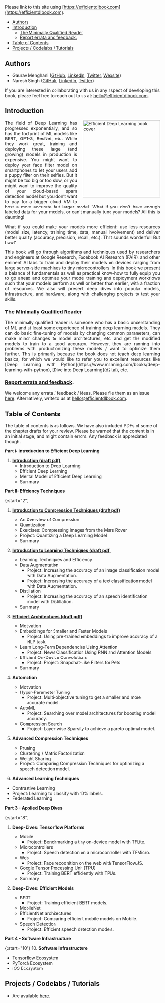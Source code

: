 Please link to this site using [https://efficientdlbook.com](https://efficientdlbook.com).

- [Authors](#authors)
- [Introduction](#introduction)
  - [The Minimally Qualified Reader](#the-minimally-qualified-reader)
  - [Report errata and feedback.](#report-errata-and-feedback)
- [Table of Contents](#table-of-contents)
- [Projects / Codelabs / Tutorials](#projects--codelabs--tutorials)

## Authors
* Gaurav Menghani ([GitHub](https://github.com/reddragon), [LinkedIn](https://www.linkedin.com/in/gauravmenghani/), [Twitter](https://twitter.com/GauravML), [Website](https://gaurav.ai))
* Naresh Singh ([GitHub](https://github.com/NareshPS), [LinkedIn](https://www.linkedin.com/in/naresh-singh-15916b17/), [Twitter](https://twitter.com/_NareshPS))

If you are interested in collaborating with us in any aspect of developing this book, please feel free to reach out to us at: [hello@efficientdlbook.com](mailto:hello@efficientdlbook.com).

## Introduction
<img src="static/images/book-cover.png" alt="Efficient Deep Learning book cover" 
  style="float:right;width:250px;margin-left:20px;margin-bottom:20px;">

<p align="justify">
The field of Deep Learning has progressed exponentially, and so has the footprint of ML models like BERT, GPT-3, ResNet, etc. While they work great, training and deploying these large (and growing) models in production is expensive. You might want to deploy your face filter model on smartphones to let your users add a puppy filter on their selfies. But it might be too big or too slow, or you might want to improve the quality of your cloud-based spam detection model but you don’t want to pay for a bigger cloud VM to host a more accurate but larger model. What if you don’t have enough labeled data for your models, or can’t manually tune your models? All this is daunting!
</p>

<p align="justify">
What if you could make your models more efficient: use less resources (model size, latency, training time, data, manual involvement) and deliver better quality (accuracy, precision, recall, etc.). That sounds wonderful! But how?
</p> 

<p align="justify">
This book will go through algorithms and techniques used by researchers and engineers at Google Research, Facebook AI Research (FAIR), and other eminent AI labs to train and deploy their models on devices ranging from large server-side machines to tiny microcontrollers. In this book we present a balance of fundamentals as well as practical know-how to fully equip you to go ahead and optimize your model training and deployment workflows such that your models perform as well or better than earlier, with a fraction of resources. We also will present deep dives into popular models, infrastructure, and hardware, along with challenging projects to test your skills.
</p>

### The Minimally Qualified Reader
<p align="justify">
The minimally qualified reader is someone who has a basic understanding of ML and at least some experience of training deep learning models. They can do basic fine-tuning of models by changing common parameters, can make minor changes to model architectures, etc. and get the modified models to train to a good accuracy. However, they are running into problems with productionizing these models / want to optimize them further. This is primarily because the book does not teach deep learning basics, for which we would like to refer you to excellent resources like [Deep Learning with Python](https://www.manning.com/books/deep-learning-with-python), [Dive into Deep Learning](d2l.ai), etc.
</p>

### [Report errata and feedback](https://github.com/EfficientDL/book/issues).

We welcome any errata / feedback / ideas. Please file them as an issue [here](https://github.com/EfficientDL/book/issues). Alternatively, write to us at [hello@efficientdlbook.com](mailto:hello@efficientdlbook.com).


##  Table of Contents

The table of contents is as follows. We have also included PDFs of some of the chapter drafts for your review. Please be warned that the content is in an initial stage, and might contain errors. Any feedback is appreciated though.

**Part I: Introduction to Efficient Deep Learning**  

1. **[Introduction (draft pdf)](https://github.com/EfficientDL/book/raw/main/book/%5BEDL%5D%20Chapter%201%20-%20Introduction.pdf)**
   - Introduction to Deep Learning
   - Efficient Deep Learning
   - Mental Model of Efficient Deep Learning
   - Summary

**Part II: Effciency Techniques**

{:start="2"}
1. **[Introduction to Compression Techniques (draft pdf)](https://github.com/EfficientDL/book/raw/main/book/%5BEDL%5D%20Chapter%202%20-%20Compression%20Techniques.pdf)**
   - An Overview of Compression
   - Quantization
   - Exercises: Compressing images from the Mars Rover
   - Project: Quantizing a Deep Learning Model
   - Summary


2. **[Introduction to Learning Techniques (draft pdf)](https://github.com/EfficientDL/book/raw/main/book/%5BEDL%5D%20Chapter%203%20-%20Learning%20Techniques.pdf)**
    - Learning Techniques and Efficiency
    - Data Augmentation
      - Project: Increasing the accuracy of an image classification model with Data Augmentation.
      - Project: Increasing the accuracy of a text classification model with Data Augmentation.
    - Distillation
      - Project: Increasing the accuracy of an speech identification model with Distillation.
    - Summary

3. **[Efficient Architectures (draft pdf)](https://github.com/EfficientDL/book/raw/main/book/%5BEDL%5D%20Chapter%204%20-%20Efficient%20Architectures.pdf)**
    - Motivation
    - Embeddings for Smaller and Faster Models
      - Project: Using pre-trained embeddings to improve accuracy of a NLP task.
    - Learn Long-Term Dependencies Using Attention
      - Project: News Classification Using RNN and Attention Models
    - Efficient On-Device Convolutions
      - Project: Project: Snapchat-Like Filters for Pets
    - Summary

4. **Automation**
   - Motivation
   - Hyper-Parameter Tuning
     - Project: Multi-objective tuning to get a smaller and more accurate model.
   - AutoML
     - Project: Searching over model architectures for boosting model accuracy.
   - Compression Search
     - Project: Layer-wise Sparsity to achieve a pareto optimal model. 

5. **Advanced Compression Techniques**
   - Pruning
   - Clustering / Matrix Factorization
   - Weight Sharing
   - Project: Comparing Compression Techniques for optimizing a speech detection model.


6. **Advanced Learning Techniques**
  - Contrastive Learning
  - Project: Learning to classify with 10% labels.
  - Federated Learning

**Part 3 - Applied Deep Dives**

{:start="8"}
1. **Deep-Dives: Tensorflow Platforms** 
   - Mobile
     - Project: Benchmarking a tiny on-device model with TFLite.
   - Microcontrollers
     - Project: Speech detection on a microcontroller with TFMicro.
   - Web
     - Project: Face recognition on the web with TensorFlow.JS.
   - Google Tensor Processing Unit (TPU)
     - Project: Training BERT efficiently with TPUs.
   - Summary

2. **Deep-Dives: Efficient Models**
    - BERT
      - Project: Training efficient BERT models.
    - MobileNet
    - EfficientNet architectures
      - Project: Comparing efficient mobile models on Mobile.
    - Speech Detection
      - Project: Efficient speech detection models.

**Part 4 - Software Infrastructure**

{:start="10"}
10.   **Software Infrastructure**
   - Tensorflow Ecosystem
   - PyTorch Ecosystem
   - iOS Ecosystem


## Projects / Codelabs / Tutorials

- Are available [here](https://github.com/EfficientDL/book/tree/main/codelabs). 
